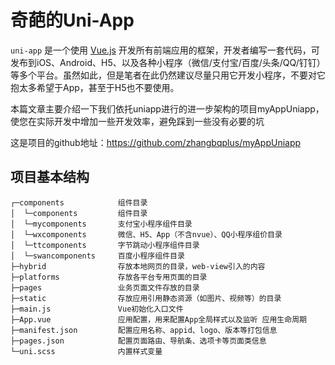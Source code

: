 # 奇葩的Uni-App

`uni-app` 是一个使用 [Vue.js](https://vuejs.org/) 开发所有前端应用的框架，开发者编写一套代码，可发布到iOS、Android、H5、以及各种小程序（微信/支付宝/百度/头条/QQ/钉钉）等多个平台。虽然如此，但是笔者在此仍然建议尽量只用它开发小程序，不要对它抱太多希望于App，甚至于H5也不要使用。

本篇文章主要介绍一下我们依托uniapp进行的进一步架构的项目myAppUniapp，使您在实际开发中增加一些开发效率，避免踩到一些没有必要的坑

这是项目的github地址：<https://github.com/zhangbqplus/myAppUniapp>

## 项目基本结构

```
┌─components            组件目录
│  └─components         组件目录
│  └─mycomponents       支付宝小程序组件目录
│  └─wxcomponents       微信、H5、App（不含nvue）、QQ小程序组价目录
│  └─ttcomponents       字节跳动小程序组件目录
│  └─swancomponents     百度小程序组件目录
├─hybrid                存放本地网页的目录，web-view引入的内容
├─platforms             存放各平台专用页面的目录
├─pages                 业务页面文件存放的目录
├─static                存放应用引用静态资源（如图片、视频等）的目录
├─main.js               Vue初始化入口文件
├─App.vue               应用配置，用来配置App全局样式以及监听 应用生命周期
├─manifest.json         配置应用名称、appid、logo、版本等打包信息
├─pages.json            配置页面路由、导航条、选项卡等页面类信息
└─uni.scss            	内置样式变量
```

